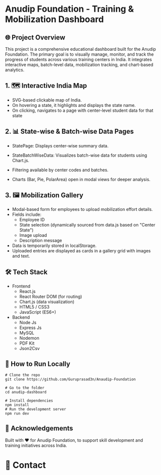 # Anudip Foundation - Training & Mobilization Dashboard


## 🌐 Project Overview

This project is a comprehensive educational dashboard built for the Anudip Foundation. The primary goal is to visually manage, monitor, and track the progress of students across various training centers in India. It integrates interactive maps, batch-level data, mobilization tracking, and chart-based analytics.

## 1. 🗺️ Interactive India Map
 - SVG-based clickable map of India.
 - On hovering a state, it highlights and displays the state name.
 - On clicking, navigates to a page with center-level student data for that state

## 2. 📊 State-wise & Batch-wise Data Pages
 - StatePage: Displays center-wise summary data.

 - StateBatchWiseData: Visualizes batch-wise data for students using Chart.js.

 - Filtering available by center codes and batches.

 - Charts (Bar, Pie, PolarArea) open in modal views for deeper analysis.
## 3. 🖼️ Mobilization Gallery
 - Modal-based form for employees to upload mobilization effort details.
 - Fields include:
     - Employee ID
     - State selection (dynamically sourced from data.js based on "Center State")
     - Image upload
     - Description message
 - Data is temporarily stored in localStorage.
 - Uploaded entries are displayed as cards in a gallery grid with images and text.
## 🛠️ Tech Stack

- Frontend
  - React.js
  - React Router DOM (for routing)
  - Chart.js (data visualization)
  - HTML5 / CSS3
  - JavaScript (ES6+)
- Backend
  - Node Js
  - Express Js
  - MySQL
  - Nodemon
  - PDF Kit
  - Json2Csv

## 🧪 How to Run Locally
   
    # Clone the repo
    git clone https://github.com/Guruprasad3n/Anaudip-Foundation
     
    # Go to the folder
    cd anudip-dashboard

    # Install dependencies
    npm install
    # Run the development server
    npm run dev

   
## 🙌 Acknowledgements

Built with ❤️ for Anudip Foundation, to support skill development and training initiatives across India.


# 📧 Contact
